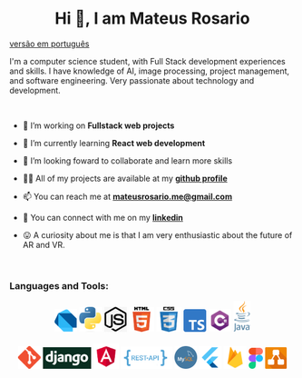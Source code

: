 
<h1 align="center">Hi 👋, I am Mateus Rosario</h1>

[versão em português](README.pt.md)

<p>
    I'm a computer science student, with Full Stack development experiences and skills. I have knowledge of AI, image processing, project management, and software engineering. Very passionate about technology and development.
</p>

<br/>

- 🔭 I’m working on **Fullstack web projects**

- 🌱 I’m currently learning **React web development**

- 💞️ I’m looking foward to collaborate and learn more skills

- 👨‍💻 All of my projects are available at my [**github profile**](https://github.com/MateusRosario)

- 📫 You can reach me at **mateusrosario.me@gmail.com**

- :electric_plug: You can connect with me on my  [**linkedin**](https://www.linkedin.com/in/mateus-da-silva-rosario-275420176/)

- :stuck_out_tongue: A curiosity about me is that I am very enthusiastic about the future of AR and VR.

<br/>


### Languages and Tools:

<!-- languages -->
<div align="center">
    <img src="assets/dart.png" alt="drawing" width="40px"/>
    <img src="assets/python.png" alt="drawing" width="40px"/>
    <img src="assets/js.jpg" alt="drawing" width="40px"/>
    <img src="assets/html.png" alt="drawing" width="44px"/>
    <img src="assets/css.png" alt="drawing" width="44px"/>
    <img src="assets/ts.svg" alt="drawing" width="40px"/>
    <img src="assets/ccharp.png" alt="drawing" width="40px"/>
    <img src="assets/java.png" alt="drawing" width="30px"/>
</div>

<br/>

<!-- tools -->
<div align="center">
    <img src="assets/git.png" alt="drawing" width="40px"/>
    <img src="assets/django.png" alt="drawing" width="85px"/>
    <img src="assets/angular.png" alt="drawing" width="45px"/>
    <img src="assets/restapi.png" alt="drawing" width="90px"/>
    <img src="assets/mysql.png" alt="drawing" width="40px"/>
    <img src="assets/flutter.png" alt="drawing" width="40px"/>
    <img src="assets/firebase.png" alt="drawing" width="40px"/>
    <img src="assets/figma.svg" alt="drawing" width="25px"/>
    <img src="assets/diagrams.png" alt="drawing" width="38px"/>
</div>

<br/>
<br/>
<br/>
